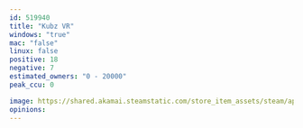 ```yaml
---
id: 519940
title: "Kubz VR"
windows: "true"
mac: "false"
linux: false
positive: 18
negative: 7
estimated_owners: "0 - 20000"
peak_ccu: 0

image: https://shared.akamai.steamstatic.com/store_item_assets/steam/apps/519940/header.jpg?t=1473167017
opinions:
---
```

